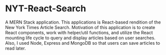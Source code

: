 # NYT-React-Search
A MERN Stack application. This applications is React-based rendition of the New York Times Article Search. Motivation of this application is to create React components, work with helper/util functions, and utilize the React mounting life cycle to query and display articles based on user searches. Also, I used Node, Express and MongoDB so that users can save articles to read later.
